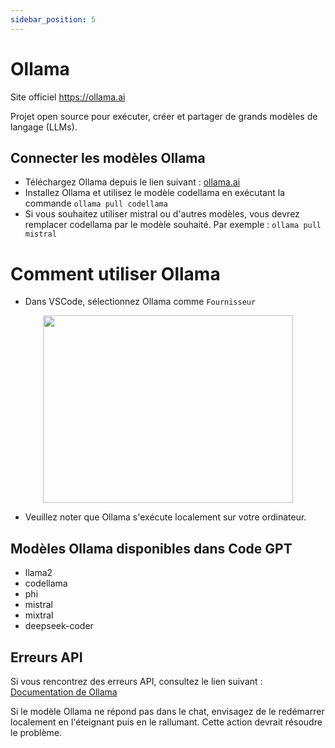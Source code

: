 ```yaml
---
sidebar_position: 5
---
```


# Ollama

Site officiel https://ollama.ai

Projet open source pour exécuter, créer et partager de grands modèles de langage (LLMs).
## Connecter les modèles Ollama
- Téléchargez Ollama depuis le lien suivant : [ollama.ai](https://ollama.ai/)
- Installez Ollama et utilisez le modèle codellama en exécutant la commande ```ollama pull codellama```
- Si vous souhaitez utiliser mistral ou d'autres modèles, vous devrez remplacer codellama par le modèle souhaité. Par exemple : ```ollama pull mistral```

# Comment utiliser Ollama
- Dans VSCode, sélectionnez Ollama comme `Fournisseur`
 
<p align="center">
      <img width="400" height="300" src="https://github.com/davila7/code-gpt-docs/assets/37567214/a5e3eda0-1609-44b4-bffb-a275ba2562b0" />
</p>
 
- Veuillez noter que Ollama s'exécute localement sur votre ordinateur.

## Modèles Ollama disponibles dans Code GPT
- llama2
- codellama
- phi
- mistral
- mixtral
- deepseek-coder

## Erreurs API
Si vous rencontrez des erreurs API, consultez le lien suivant : [Documentation de Ollama](https://ollama.ai/)

Si le modèle Ollama ne répond pas dans le chat, envisagez de le redémarrer localement en l'éteignant puis en le rallumant. Cette action devrait résoudre le problème.

<p align="center">
      <img width="250" height="00" src="https://github.com/davila7/code-gpt-docs/assets/37567214/4bd4e2c8-dbfb-46f3-b4d3-c3484cc7692c" />
</p>



